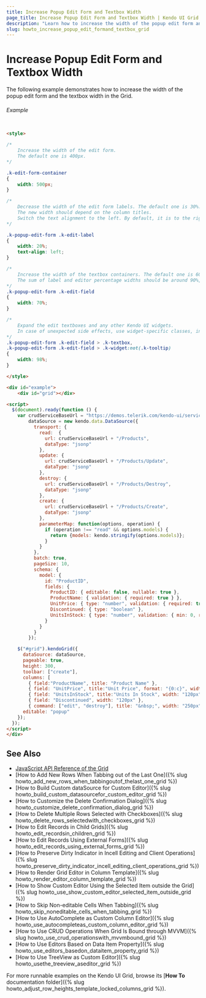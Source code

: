 ```yaml
---
title: Increase Popup Edit Form and Textbox Width
page_title: Increase Popup Edit Form and Textbox Width | Kendo UI Grid
description: "Learn how to increase the width of the popup edit form and the textbox in the kendo UI Grid widget."
slug: howto_increase_popup_edit_formand_textbox_grid
---
```


# Increase Popup Edit Form and Textbox Width

The following example demonstrates how to increase the width of the popup edit form and the textbox width in the Grid.

###### Example

```html

<style>

/*
    Increase the width of the edit form.
    The default one is 400px.
*/

.k-edit-form-container
{
    width: 500px;
}

/*
    Decrease the width of the edit form labels. The default one is 30%.
    The new width should depend on the column titles.
    Switch the text alignment to the left. By default, it is to the right.
*/

.k-popup-edit-form .k-edit-label
{
    width: 20%;
    text-align: left;
}

/*
    Increase the width of the textbox containers. The default one is 60%.
    The sum of label and editor percentage widths should be around 90%, to make up for existing paddings.
*/
.k-popup-edit-form .k-edit-field
{
    width: 70%;
}

/*
    Expand the edit textboxes and any other Kendo UI widgets.
    In case of unexpected side effects, use widget-specific classes, instead of .k-widget.
*/
.k-popup-edit-form .k-edit-field > .k-textbox,
.k-popup-edit-form .k-edit-field > .k-widget:not(.k-tooltip)
{
    width: 98%;
}

</style>

<div id="example">
    <div id="grid"></div>

<script>
  $(document).ready(function () {
    var crudServiceBaseUrl = "https://demos.telerik.com/kendo-ui/service",
        dataSource = new kendo.data.DataSource({
          transport: {
            read:  {
              url: crudServiceBaseUrl + "/Products",
              dataType: "jsonp"
            },
            update: {
              url: crudServiceBaseUrl + "/Products/Update",
              dataType: "jsonp"
            },
            destroy: {
              url: crudServiceBaseUrl + "/Products/Destroy",
              dataType: "jsonp"
            },
            create: {
              url: crudServiceBaseUrl + "/Products/Create",
              dataType: "jsonp"
            },
            parameterMap: function(options, operation) {
              if (operation !== "read" && options.models) {
                return {models: kendo.stringify(options.models)};
              }
            }
          },
          batch: true,
          pageSize: 10,
          schema: {
            model: {
              id: "ProductID",
              fields: {
                ProductID: { editable: false, nullable: true },
                ProductName: { validation: { required: true } },
                UnitPrice: { type: "number", validation: { required: true, min: 1} },
                Discontinued: { type: "boolean" },
                UnitsInStock: { type: "number", validation: { min: 0, required: true } }
              }
            }
          }
        });

    $("#grid").kendoGrid({
      dataSource: dataSource,
      pageable: true,
      height: 300,
      toolbar: ["create"],
      columns: [
        { field:"ProductName", title: "Product Name" },
        { field: "UnitPrice", title:"Unit Price", format: "{0:c}", width: "120px" },
        { field: "UnitsInStock", title:"Units In Stock", width: "120px" },
        { field: "Discontinued", width: "120px" },
        { command: ["edit", "destroy"], title: "&nbsp;", width: "250px" }],
      editable: "popup"
    });
  });
</script>
</div>

```

## See Also

* [JavaScript API Reference of the Grid](/api/javascript/ui/grid)
* [How to Add New Rows When Tabbing out of the Last One]({% slug howto_add_new_rows_when_tabbingoutof_thelast_one_grid %})
* [How to Build Custom dataSource for Custom Editor]({% slug howto_build_custom_datasourcefor_custom_editor_grid %})
* [How to Customize the Delete Confirmation Dialog]({% slug howto_customize_delete_confirmation_dialog_grid %})
* [How to Delete Multiple Rows Selected with Checkboxes]({% slug howto_delete_rows_selectedwith_checkboxes_grid %})
* [How to Edit Records in Child Grids]({% slug howto_edit_recordsin_children_grid %})
* [How to Edit Records Using External Forms]({% slug howto_edit_records_using_external_forms_grid %})
* [How to Preserve Dirty Indicator in Incell Editing and Client Operations]({% slug howto_preserve_dirty_indicator_incell_editing_client_operations_grid %})
* [How to Render Grid Editor in Column Template]({% slug howto_render_editor_column_template_grid %})
* [How to Show Custom Editor Using the Selected Item outside the Grid]({% slug howto_use_show_custom_editor_selected_item_outside_grid %})
* [How to Skip Non-editable Cells When Tabbing]({% slug howto_skip_noneditable_cells_when_tabbing_grid %})
* [How to Use AutoComplete as Custom Column Editor]({% slug howto_use_autocompleteas_custom_column_editor_grid %})
* [How to Use CRUD Operations When Grid Is Bound through MVVM]({% slug howto_use_crud_operationswith_mvvmbound_grid %})
* [How to Use Editors Based on Data Item Property]({% slug howto_use_editors_basedon_dataitem_property_grid %})
* [How to Use TreeView as Custom Editor]({% slug howto_usethe_treeview_aseditor_grid %})

For more runnable examples on the Kendo UI Grid, browse its [**How To** documentation folder]({% slug howto_adjust_row_heights_template_locked_columns_grid %}).
